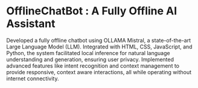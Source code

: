 # OfflineChatBot : A Fully Offline AI Assistant
 Developed a fully offline chatbot using OLLAMA Mistral, a state-of-the-art Large Language Model (LLM). Integrated with HTML, 
CSS, JavaScript, and Python, the system facilitated local inference for natural language understanding and generation, ensuring 
user privacy. Implemented advanced features like intent recognition and context management to provide responsive, context
aware interactions, all while operating without internet connectivity.
